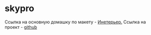 # skypro
Ссылка на основную домашку по макету - [Инетерьер.](https://fogenn.github.io/skypro/3_layout/site/index.html)
Ссылка на проект - [github](https://github.com/fogenn/skypro)
